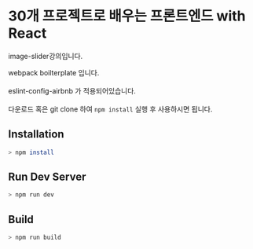 # 30개 프로젝트로 배우는 프론트엔드 with React

image-slider강의입니다.

webpack boilterplate 입니다.<br><br> eslint-config-airbnb 가 적용되어있습니다. <br><br> 다운로드 혹은 git clone 하여 `npm install` 실행 후 사용하시면 됩니다.


## Installation

```bash
> npm install
```


## Run Dev Server

```bash
> npm run dev
```

## Build

```bash
> npm run build
```
